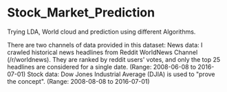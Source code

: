 # Stock_Market_Prediction
Trying LDA, World cloud and prediction using different Algorithms.

There are two channels of data provided in this dataset:
News data: I crawled historical news headlines from Reddit WorldNews Channel (/r/worldnews). They are ranked by reddit users' votes, and only the top 25 headlines are considered for a single date. (Range: 2008-06-08 to 2016-07-01)
Stock data: Dow Jones Industrial Average (DJIA) is used to "prove the concept". (Range: 2008-08-08 to 2016-07-01)
